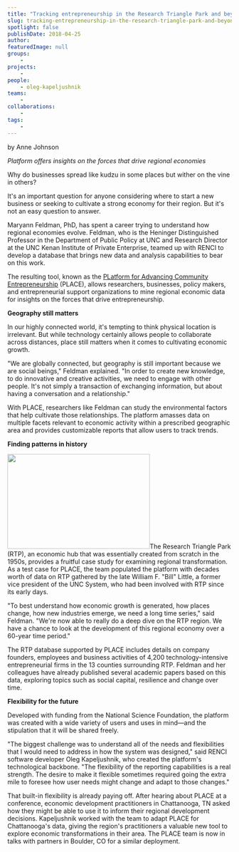 ```yaml
---
title: "Tracking entrepreneurship in the Research Triangle Park and beyond"
slug: tracking-entrepreneurship-in-the-research-triangle-park-and-beyond
spotlight: false
publishDate: 2018-04-25
author: 
featuredImage: null
groups:
    - 
projects:
    - 
people:
    - oleg-kapeljushnik
teams: 
    - 
collaborations:
    - 
tags:
    - 
---
```

by Anne Johnson

<em>Platform offers insights on the forces that drive regional economies</em>

Why do businesses spread like kudzu in some places but wither on the vine in others?

It's an important question for anyone considering where to start a new business or seeking to cultivate a strong economy for their region. But it's not an easy question to answer. 

Maryann Feldman, PhD, has spent a career trying to understand how regional economies evolve. Feldman, who is the Heninger Distinguished Professor in the Department of Public Policy at UNC and Research Director at the UNC Kenan Institute of Private Enterprise, teamed up with RENCI to develop a database that brings new data and analysis capabilities to bear on this work.

The resulting tool, known as the <a href="http://maryannfeldman.web.unc.edu/research-on-research-triangle/">PLatform for Advancing Community Entrepreneurship</a> (PLACE), allows researchers, businesses, policy makers, and entrepreneurial support organizations to mine regional economic data for insights on the forces that drive entrepreneurship.

<strong>Geography still matters</strong>

In our highly connected world, it's tempting to think physical location is irrelevant. But while technology certainly allows people to collaborate across distances, place still matters when it comes to cultivating economic growth.<strong> </strong>

"We are globally connected, but geography is still important because we are social beings," Feldman explained. "In order to create new knowledge, to do innovative and creative activities, we need to engage with other people. It's not simply a transaction of exchanging information, but about having a conversation and a relationship."

With PLACE, researchers like Feldman can study the environmental factors that help cultivate those relationships. The platform amasses data on multiple facets relevant to economic activity within a prescribed geographic area and provides customizable reports that allow users to track trends.

<strong>Finding patterns in history</strong>

<a href="https://renci.org/wp-content/uploads/2018/04/RTP-1.jpeg"><img class="alignright wp-image-17494 size-full" src="https://renci.org/wp-content/uploads/2018/04/RTP-1.jpeg" alt="" width="320" height="213" /></a>The Research Triangle Park (RTP), an economic hub that was essentially created from scratch in the 1950s, provides a fruitful case study for examining regional transformation. As a test case for PLACE, the team populated the platform with decades worth of data on RTP gathered by the late William F. "Bill" Little, a former vice president of the UNC System, who had been involved with RTP since its early days.

"To best understand how economic growth is generated, how places change, how new industries emerge, we need a long time series," said Feldman. "We're now able to really do a deep dive on the RTP region. We have a chance to look at the development of this regional economy over a 60-year time period."

The RTP database supported by PLACE includes details on company founders, employees and business activities of 4,200 technology-intensive entrepreneurial firms in the 13 counties surrounding RTP. Feldman and her colleagues have already published several academic papers based on this data, exploring topics such as social capital, resilience and change over time.

<strong>Flexibility for the future</strong>

Developed with funding from the National Science Foundation, the platform was created with a wide variety of users and uses in mind—and the stipulation that it will be shared freely.

"The biggest challenge was to understand all of the needs and flexibilities that I would need to address in how the system was designed," said RENCI software developer Oleg Kapeljushnik, who created the platform's technological backbone. "The flexibility of the reporting capabilities is a real strength. The desire to make it flexible sometimes required going the extra mile to foresee how user needs might change and adapt to those changes."

That built-in flexibility is already paying off. After hearing about PLACE at a conference, economic development practitioners in Chattanooga, TN asked how they might be able to use it to inform their regional development decisions. Kapeljushnik worked with the team to adapt PLACE for Chattanooga's data, giving the region's practitioners a valuable new tool to explore economic transformations in their area. The PLACE team is now in talks with partners in Boulder, CO for a similar deployment.
